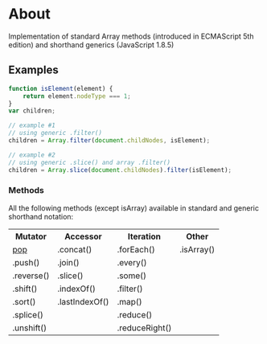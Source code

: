 # About
Implementation of standard Array methods (introduced in ECMAScript 5th edition) and shorthand generics (JavaScript 1.8.5)

## Examples
```javascript
function isElement(element) {
	return element.nodeType === 1;
}
var children;

// example #1 
// using generic .filter()
children = Array.filter(document.childNodes, isElement);

// example #2
// using generic .slice() and array .filter()
children = Array.slice(document.childNodes).filter(isElement);
```

### Methods
All the following methods (except isArray) available in standard and generic shorthand notation:

<table>
    <tr>
        <th>Mutator</th>
        <th>Accessor</th>
        <th>Iteration</th>
        <th>Other</th>
    </tr>
    <tr>
        <td><a href="http://www.ecma-international.org/ecma-262/5.1/#sec-15.4.4.6">pop</a></td>
        <td>.concat()</td>
        <td>.forEach()</td>
        <td>.isArray()</td>
    </tr>
     <tr>
        <td>.push()</td>
        <td>.join()</td>
        <td>.every()</td>
        <td></td>
    </tr>
    <tr>
        <td>.reverse()</td>
        <td>.slice()</td>
        <td>.some()</td>
        <td></td>
    </tr>
    <tr>
        <td>.shift()</td>
        <td>.indexOf()</td>
        <td>.filter()</td>
        <td></td>
    </tr>
    <tr>
        <td>.sort()</td>
        <td>.lastIndexOf()</td>
        <td>.map()</td>
        <td></td>
    </tr>
    <tr>
        <td>.splice()</td>
        <td></td>
        <td>.reduce()</td>
        <td></td>
    </tr>
    <tr>
        <td>.unshift()</td>
        <td></td>
        <td>.reduceRight()</td>
        <td></td>
    </tr>
</table>
